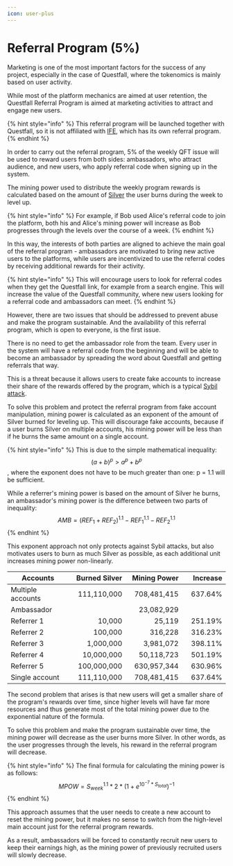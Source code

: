 ```yaml
---
icon: user-plus
---
```


# Referral Program (5%)

Marketing is one of the most important factors for the success of any project, especially in the case of Questfall, where the tokenomics is mainly based on user activity.&#x20;

While most of the platform mechanics are aimed at user retention, the Questfall Referral Program is aimed at marketing activities to attract and engage new users.

{% hint style="info" %}
This referral program will be launched together with Questfall, so it is not affiliated with [IFE](../roadmap/initial-funding-event.md), which has its own referral program.
{% endhint %}

In order to carry out the referral program, 5% of the weekly QFT issue will be used to reward users from both sides: ambassadors, who attract audience, and new users, who apply referral code when signing up in the system.

The mining power used to distribute the weekly program rewards is calculated based on the amount of [Silver](../assets/Silver-in-game.md) the user burns during the week to level up.&#x20;

{% hint style="info" %}
For example, if Bob used Alice's referral code to join the platform, both his and Alice's mining power will increase as Bob progresses through the levels over the course of a week.
{% endhint %}

In this way, the interests of both parties are aligned to achieve the main goal of the referral program - ambassadors are motivated to bring new active users to the platforms, while users are incentivized to use the referral codes by receiving additional rewards for their activity.

{% hint style="info" %}
This will encourage users to look for referral codes when they get the Questfall link, for example from a search engine. This will increase the value of the Questfall community, where new users looking for a referral code and ambassadors can meet.
{% endhint %}

However, there are two issues that should be addressed to prevent abuse and make the program sustainable. And the availability of this referral program, which is open to everyone, is the first issue.

There is no need to get the ambassador role from the team. Every user in the system will have a referral code from the beginning and will be able to become an ambassador by spreading the word about Questfall and getting referrals that way.

This is a threat because it allows users to create fake accounts to increase their share of the rewards offered by the program, which is a typical [Sybil attack](../overview/sybil-defence.md).

To solve this problem and protect the referral program from fake account manipulation, mining power is calculated as an exponent of the amount of Silver burned for leveling up. This will discourage fake accounts, because if a user burns Silver on multiple accounts, his mining power will be less than if he burns the same amount on a single account.

{% hint style="info" %}
This is due to the simple mathematical inequality: $$(a+b)^{p}>a^{p}+b^{p}$$, where the exponent does not have to be much greater than one: p = 1.1 will be sufficient.&#x20;

While a referrer's mining power is based on the amount of Silver he burns, an ambassador's mining power is the difference between two parts of inequality:$$AMB=(REF_{1}+REF_{2})^{1.1}-REF_{1}^{1.1}-REF_{2}^{1.1}$$
{% endhint %}

This exponent approach not only protects against Sybil attacks, but also motivates users to burn as much Silver as possible, as each additional unit increases mining power non-linearly.

<table><thead><tr><th width="180">Accounts</th><th width="140" align="right">Burned Silver</th><th width="136" align="right">Mining Power</th><th width="108" align="right">Increase</th></tr></thead><tbody><tr><td>Multiple accounts</td><td align="right">111,110,000</td><td align="right">708,481,415</td><td align="right">637.64%</td></tr><tr><td>    Ambassador</td><td align="right"></td><td align="right">23,082,929</td><td align="right"></td></tr><tr><td>        Referrer 1</td><td align="right">10,000</td><td align="right">25,119</td><td align="right">251.19%</td></tr><tr><td>        Referrer 2</td><td align="right">100,000</td><td align="right">316,228</td><td align="right">316.23%</td></tr><tr><td>        Referrer 3</td><td align="right">1,000,000</td><td align="right">3,981,072</td><td align="right">398.11%</td></tr><tr><td>        Referrer 4</td><td align="right">10,000,000</td><td align="right">50,118,723</td><td align="right">501.19%</td></tr><tr><td>        Referrer 5</td><td align="right">100,000,000</td><td align="right">630,957,344</td><td align="right">630.96%</td></tr><tr><td>Single account</td><td align="right">111,110,000</td><td align="right">708,481,415</td><td align="right">637.64%</td></tr></tbody></table>

The second problem that arises is that new users will get a smaller share of the program's rewards over time, since higher levels will have far more resources and thus generate most of the total mining power due to the exponential nature of the formula.

To solve this problem and make the program sustainable over time, the mining power will decrease as the user burns more Silver. In other words, as the user progresses through the levels, his reward in the referral program will decrease.

{% hint style="info" %}
The final formula for calculating the mining power is as follows:\
$$MPOW=S_{week}^{1.1}*2*(1+e^{10^{-7}*S_{total}})^{-1}$$
{% endhint %}

This approach assumes that the user needs to create a new account to reset the mining power, but it makes no sense to switch from the high-level main account just for the referral program rewards.

As a result, ambassadors will be forced to constantly recruit new users to keep their earnings high, as the mining power of previously recruited users will slowly decrease.
